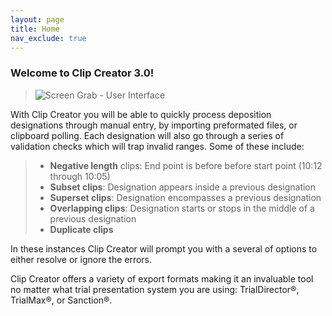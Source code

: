 ```yaml
---
layout: page
title: Home
nav_exclude: true
---
```

### Welcome to Clip Creator 3.0!

> ![Screen Grab - User Interface](../assets/ui.png)

With Clip Creator you will be able to quickly process deposition designations through manual entry, by importing preformated files, or clipboard polling.  Each designation will also go through a series of validation checks which will trap invalid ranges.  Some of these include:

> - **Negative length** clips: End point is before before start point (10:12 through 10:05)
> - **Subset clips**: Designation appears inside a previous designation
> - **Superset clips**: Designation encompasses a previous designation
> - **Overlapping clips**: Designation starts or stops in the middle of a previous designation 
> - **Duplicate clips**

In these instances Clip Creator will prompt you with a several of options to either resolve or ignore the errors.

Clip Creator offers a variety of export formats making it an invaluable tool no matter what trial presentation system you are using: TrialDirector®, TrialMax®, or Sanction®.